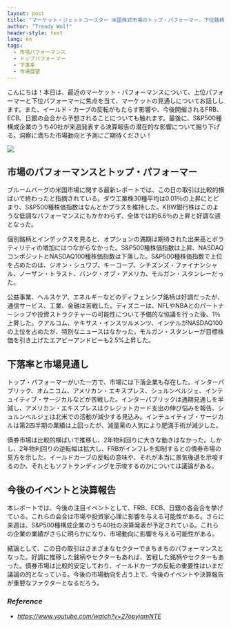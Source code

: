 ```yaml
---
layout: post
title: "マーケット・ジェットコースター 米国株式市場のトップ・パフォーマー、下位銘柄、イールド・カーブの謎を解く"
author: "Trendy Wolf"
header-style: text
lang: en
tags:
  - 市場パフォーマンス
  - トップパフォーマー
  - 下落率
  - 市場展望
---
```


こんにちは！本日は、最近のマーケット・パフォーマンスについて、上位パフォーマーと下位パフォーマーに焦点を当て、マーケットの見通しについてお話しします。また、イールド・カーブの反転がもたらす影響や、今後開催されるFRB、ECB、日銀の会合から予想されることについても触れます。最後に、S&P500種構成企業のうち40社が来週発表する決算報告の潜在的な影響について掘り下げる。洞察に満ちた市場動向と予測にご期待ください！

<img
    src="http://thumbnail.jpg"
/>






## 市場のパフォーマンスとトップ・パフォーマー

ブルームバーグの米国市場に関する最新レポートでは、この日の取引は比較的横ばいで終わったと指摘されている。ダウ工業株30種平均は0.01％の上昇にとどまり、S&P500種株価指数はなんとかプラスを維持した。KBW銀行株はこのような低調なパフォーマンスにもかかわらず、全体では約6.6％の上昇と好調な週となった。

個別銘柄とインデックスを見ると、オプションの満期は期待された出来高とボラティリティの増加にはつながらなかった。S&P500種株価指数は上昇、NASDAQコンポジットとNASDAQ100種株価指数は下落した。S&P500種株価指数で上位を占めたのは、ジオン・シュワブ、キーコープ、シチズンズ・ファイナンシャル、ノーザン・トラスト、バンク・オブ・アメリカ、モルガン・スタンレーだった。

公益事業、ヘルスケア、エネルギーなどのディフェンシブ銘柄は好調だったが、通信サービス、工業、金融は苦戦した。ディズニーは、NFLやNBAとのパートナーシップや投資ストラクチャーの可能性について予備的な協議を行った後、1％上昇した。クアルコム、テキサス・インスツルメンツ、インテルがNASDAQ100の上位を占めたが、特別なニュースはなかった。モルガン・スタンレーが目標株価を引き上げたエアビーアンドビーも2.5%上昇した。






## 下落率と市場見通し

トップ・パフォーマーがいた一方で、市場には下落企業も存在した。インターパブリック、オムニコム、アメリカン・エキスプレス、シュルンベルジェ、インテュイティブ・サージカルなどが苦戦した。インターパブリックは通期見通しを半減し、アメリカン・エキスプレスはクレジットカード支出の伸び悩みを報告、シュルンベルジェは北米での活動が減少する見込み。インテュイティブ・サージカルは第2四半期の業績は上回ったが、減量薬の人気により肥満手術が減少した。

債券市場は比較的横ばいで推移し、2年物利回りに大きな動きはなかった。しかし、2年物利回りの逆転幅は拡大し、FRBがインフレを抑制するとの債券市場の見方を示した。イールドカーブの反転の意味や、それが本当に景気後退を示唆するのか、それともソフトランディングを示唆するのかについては議論がある。






## 今後のイベントと決算報告

本レポートでは、今後の注目イベントとして、FRB、ECB、日銀の各会合を挙げている。これらの会合は市場や投資家心理に影響を与える可能性がある。さらに来週は、S&P500種構成企業のうち40社の決算発表が予定されている。これらの企業の業績がさらに明らかになり、市場動向に影響を与える可能性がある。

結論として、この日の取引はさまざまなセクターでまちまちのパフォーマンスとなった。好調に推移した銘柄やセクターもあれば、苦戦した銘柄やセクターもあった。債券市場は比較的安定しており、イールドカーブの反転の重要性はいまだ議論の的となっている。今後の市場動向を占う上で、今後のイベントや決算報告が重要なファクターとなるだろう。


### _Reference_
- _https://www.youtube.com/watch?v=27opyjamNTE_

